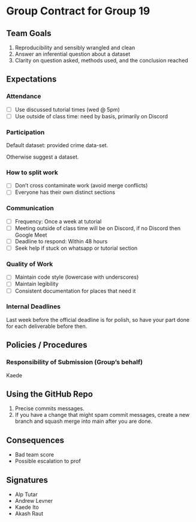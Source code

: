 # Group Contract for Group 19

## Team Goals
1. Reproducibility and sensibly wrangled and clean
2. Answer an inferential question about a dataset
3. Clarity on question asked, methods used, and the conclusion reached


## Expectations
### Attendance
* [ ] Use discussed tutorial times (wed @ 5pm)
* [ ] Use outside of class time: need by basis, primarily on Discord

### Participation
Default dataset: provided crime data-set.

Otherwise suggest a dataset.

### How to split work
* [ ] Don’t cross contaminate work (avoid merge conflicts)
* [ ] Everyone has their own distinct sections

### Communication
* [ ] Frequency: Once a week at tutorial
* [ ] Meeting outside of class time will be on Discord, if no Discord then Google Meet
* [ ] Deadline to respond: Within 48 hours
* [ ] Seek help if stuck on whatsapp or tutorial section

### Quality of Work
* [ ] Maintain code style (lowercase with underscores)
* [ ] Maintain legibility
* [ ] Consistent documentation for places that need it

### Internal Deadlines
Last week before the official deadline is for polish, so have your part done for each deliverable before then.

## Policies / Procedures

### Responsibility of Submission (Group’s behalf)
Kaede

## Using the GitHub Repo
1. Precise commits messages.
2. If you have a change that might spam commit messages, create a new branch and squash merge into main after you are done.


## Consequences
* Bad team score
* Possible escalation to prof

## Signatures
* Alp Tutar
* Andrew Levner
* Kaede Ito
* Akash Raut
